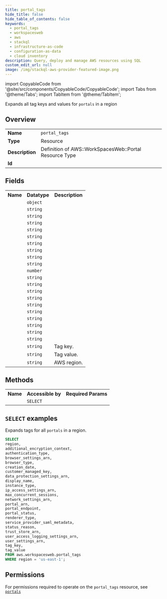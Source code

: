 ```yaml
---
title: portal_tags
hide_title: false
hide_table_of_contents: false
keywords:
  - portal_tags
  - workspacesweb
  - aws
  - stackql
  - infrastructure-as-code
  - configuration-as-data
  - cloud inventory
description: Query, deploy and manage AWS resources using SQL
custom_edit_url: null
image: /img/stackql-aws-provider-featured-image.png
---
```


import CopyableCode from '@site/src/components/CopyableCode/CopyableCode';
import Tabs from '@theme/Tabs';
import TabItem from '@theme/TabItem';

Expands all tag keys and values for <code>portals</code> in a region

## Overview
<table>
<tbody>
<tr><td><b>Name</b></td><td><code>portal_tags</code></td></tr>
<tr><td><b>Type</b></td><td>Resource</td></tr>
<tr><td><b>Description</b></td><td>Definition of AWS::WorkSpacesWeb::Portal Resource Type</td></tr>
<tr><td><b>Id</b></td><td><CopyableCode code="aws.workspacesweb.portal_tags" /></td></tr>
</tbody>
</table>

## Fields
<table>
<tbody>
<tr><th>Name</th><th>Datatype</th><th>Description</th></tr><tr><td><CopyableCode code="additional_encryption_context" /></td><td><code>object</code></td><td></td></tr>
<tr><td><CopyableCode code="authentication_type" /></td><td><code>string</code></td><td></td></tr>
<tr><td><CopyableCode code="browser_settings_arn" /></td><td><code>string</code></td><td></td></tr>
<tr><td><CopyableCode code="browser_type" /></td><td><code>string</code></td><td></td></tr>
<tr><td><CopyableCode code="creation_date" /></td><td><code>string</code></td><td></td></tr>
<tr><td><CopyableCode code="customer_managed_key" /></td><td><code>string</code></td><td></td></tr>
<tr><td><CopyableCode code="data_protection_settings_arn" /></td><td><code>string</code></td><td></td></tr>
<tr><td><CopyableCode code="display_name" /></td><td><code>string</code></td><td></td></tr>
<tr><td><CopyableCode code="instance_type" /></td><td><code>string</code></td><td></td></tr>
<tr><td><CopyableCode code="ip_access_settings_arn" /></td><td><code>string</code></td><td></td></tr>
<tr><td><CopyableCode code="max_concurrent_sessions" /></td><td><code>number</code></td><td></td></tr>
<tr><td><CopyableCode code="network_settings_arn" /></td><td><code>string</code></td><td></td></tr>
<tr><td><CopyableCode code="portal_arn" /></td><td><code>string</code></td><td></td></tr>
<tr><td><CopyableCode code="portal_endpoint" /></td><td><code>string</code></td><td></td></tr>
<tr><td><CopyableCode code="portal_status" /></td><td><code>string</code></td><td></td></tr>
<tr><td><CopyableCode code="renderer_type" /></td><td><code>string</code></td><td></td></tr>
<tr><td><CopyableCode code="service_provider_saml_metadata" /></td><td><code>string</code></td><td></td></tr>
<tr><td><CopyableCode code="status_reason" /></td><td><code>string</code></td><td></td></tr>
<tr><td><CopyableCode code="trust_store_arn" /></td><td><code>string</code></td><td></td></tr>
<tr><td><CopyableCode code="user_access_logging_settings_arn" /></td><td><code>string</code></td><td></td></tr>
<tr><td><CopyableCode code="user_settings_arn" /></td><td><code>string</code></td><td></td></tr>
<tr><td><CopyableCode code="tag_key" /></td><td><code>string</code></td><td>Tag key.</td></tr>
<tr><td><CopyableCode code="tag_value" /></td><td><code>string</code></td><td>Tag value.</td></tr>
<tr><td><CopyableCode code="region" /></td><td><code>string</code></td><td>AWS region.</td></tr>
</tbody>
</table>

## Methods

<table>
<tbody>
  <tr>
    <th>Name</th>
    <th>Accessible by</th>
    <th>Required Params</th>
  </tr>
  <tr>
    <td><CopyableCode code="list_resources" /></td>
    <td><code>SELECT</code></td>
    <td><CopyableCode code="region" /></td>
  </tr>
</tbody>
</table>

## `SELECT` examples
Expands tags for all <code>portals</code> in a region.
```sql
SELECT
region,
additional_encryption_context,
authentication_type,
browser_settings_arn,
browser_type,
creation_date,
customer_managed_key,
data_protection_settings_arn,
display_name,
instance_type,
ip_access_settings_arn,
max_concurrent_sessions,
network_settings_arn,
portal_arn,
portal_endpoint,
portal_status,
renderer_type,
service_provider_saml_metadata,
status_reason,
trust_store_arn,
user_access_logging_settings_arn,
user_settings_arn,
tag_key,
tag_value
FROM aws.workspacesweb.portal_tags
WHERE region = 'us-east-1';
```


## Permissions

For permissions required to operate on the <code>portal_tags</code> resource, see <a href="/services/workspacesweb/portals/#permissions"><code>portals</code></a>

